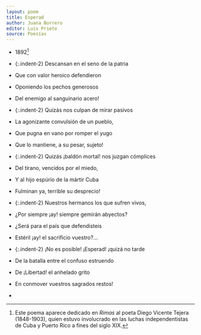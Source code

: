 ```yaml
---
layout: poem
title: Esperad
author: Juana Borrero
editor: Luis Prieto
source: Poesías
---
```


- 1892[^fn1]

- {:.indent-2} Descansan en el seno de la patria
- Que con valor heroico defendieron
- Oponiendo los pechos generosos
- Del enemigo al sanguinario acero!

- {:.indent-2} Quizás nos culpan de mirar pasivos
- La agonizante convulsión de un pueblo,
- Que pugna en vano por romper el yugo
- Que lo mantiene, a su pesar, sujeto!

- {:.indent-2} Quizás ¡baldón mortal! nos juzgan cómplices
- Del tirano, vencidos por el miedo,
- Y al hijo espúrio de la mártir Cuba
- Fulminan ya, terrible su desprecio!

- {:.indent-2} Nuestros hermanos los que sufren vivos,
- ¿Por siempre ¡ay! siempre gemirán abyectos?
- ¿Será para el país que defendisteis
- Estéril ¡ay! el sacrificio vuestro?...

- {:.indent-2} ¡No es posible! ¡Esperad! ¡quizá no tarde
- De la batalla entre el confuso estruendo
- De ¡Libertad! el anhelado grito
- En conmover vuestros sagrados restos!

- [^fn1]: Este poema aparece dedicado en _Rimas_ al poeta Diego Vicente Tejera (1848-1903),  quien estuvo involucrado en las luchas independentistas de Cuba y Puerto Rico a fines del siglo XIX.

